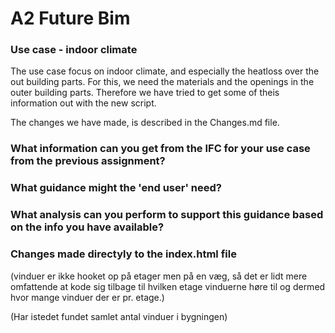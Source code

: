 # A2 Future Bim

### Use case - indoor climate

The use case focus on indoor climate, and especially the heatloss over the out building parts. For this, we need the materials and the openings in the outer building parts. Therefore we have tried to get some of theis information out with the new script.

The changes we have made, is described in the Changes.md file.

### What information can you get from the IFC for your use case from the previous assignment?

### What guidance might the 'end user' need?

### What analysis can you perform to support this guidance based on the info you have available?


### Changes made directyly to the index.html file


(vinduer er ikke hooket op på etager men på en væg, så det er lidt mere omfattende at kode sig tilbage til hvilken etage vinduerne høre til og dermed hvor mange vinduer der er pr. etage.)

(Har istedet fundet samlet antal vinduer i bygningen)
